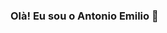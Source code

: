 ### Olà! Eu sou o Antonio Emilio 👋

<!--
**Anton0910/Anton0910** is a ✨ _special_ ✨ repository because its `README.md` (this file) appears on your GitHub profile.



- 🔭 Hoje eu trabalho com Back-end
- 🌱 Estudando back-end e testes de software
- 📫 Contate-me no email: antonio-emilio_6@hotmail.com


<div align="center">  
  <img width="49%" height="195px" src="https://github-readme-stats.vercel.app/api?username=carolbarbosa101&show_icons=true&count_private=true&hide_border=true&title_color=ff91a4&icon_color=ff91a4&text_color=c9d1d9&bg_color=0d1117" alt="Caroline Barbosa github stats" /> 
  <img width="41%" height="195px" src="https://github-readme-stats.vercel.app/api/top-langs/?username=carolbarbosa101&layout=compact&hide_border=true&title_color=ff91a4&text_color=ff91a4&bg_color=0d1117" />
</div>

